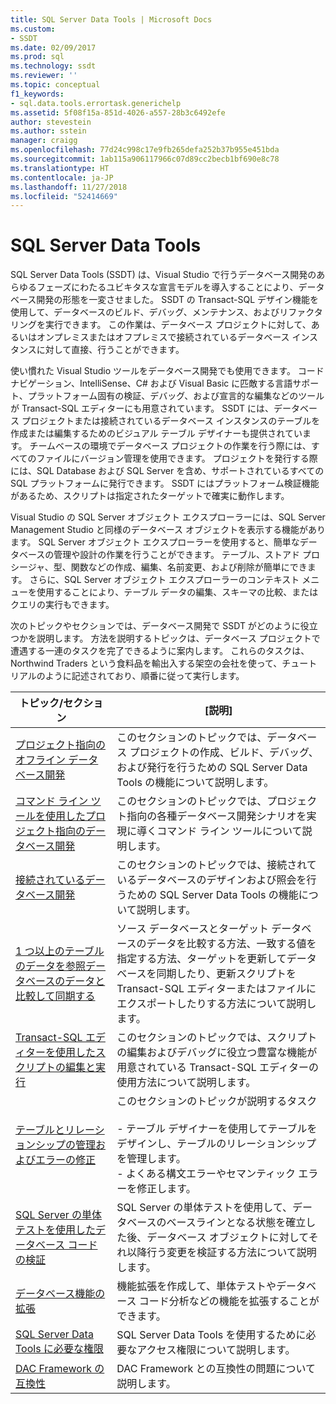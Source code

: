 ```yaml
---
title: SQL Server Data Tools | Microsoft Docs
ms.custom:
- SSDT
ms.date: 02/09/2017
ms.prod: sql
ms.technology: ssdt
ms.reviewer: ''
ms.topic: conceptual
f1_keywords:
- sql.data.tools.errortask.generichelp
ms.assetid: 5f08f15a-851d-4026-a557-28b3c6492efe
author: stevestein
ms.author: sstein
manager: craigg
ms.openlocfilehash: 77d24c998c17e9fb265defa252b37b955e451bda
ms.sourcegitcommit: 1ab115a906117966c07d89cc2becb1bf690e8c78
ms.translationtype: HT
ms.contentlocale: ja-JP
ms.lasthandoff: 11/27/2018
ms.locfileid: "52414669"
---
```

# <a name="sql-server-data-tools"></a>SQL Server Data Tools
SQL Server Data Tools (SSDT) は、Visual Studio で行うデータベース開発のあらゆるフェーズにわたるユビキタスな宣言モデルを導入することにより、データベース開発の形態を一変させました。 SSDT の Transact\-SQL デザイン機能を使用して、データベースのビルド、デバッグ、メンテナンス、およびリファクタリングを実行できます。 この作業は、データベース プロジェクトに対して、あるいはオンプレミスまたはオフプレミスで接続されているデータベース インスタンスに対して直接、行うことができます。  
  
使い慣れた Visual Studio ツールをデータベース開発でも使用できます。 コード ナビゲーション、IntelliSense、C# および Visual Basic に匹敵する言語サポート、プラットフォーム固有の検証、デバッグ、および宣言的な編集などのツールが Transact\-SQL エディターにも用意されています。 SSDT には、データベース プロジェクトまたは接続されているデータベース インスタンスのテーブルを作成または編集するためのビジュアル テーブル デザイナーも提供されています。 チームベースの環境でデータベース プロジェクトの作業を行う際には、すべてのファイルにバージョン管理を使用できます。 プロジェクトを発行する際には、SQL Database および SQL Server を含め、サポートされているすべての SQL プラットフォームに発行できます。 SSDT にはプラットフォーム検証機能があるため、スクリプトは指定されたターゲットで確実に動作します。  
  
Visual Studio の SQL Server オブジェクト エクスプローラーには、SQL Server Management Studio と同様のデータベース オブジェクトを表示する機能があります。 SQL Server オブジェクト エクスプローラーを使用すると、簡単なデータベースの管理や設計の作業を行うことができます。 テーブル、ストアド プロシージャ、型、関数などの作成、編集、名前変更、および削除が簡単にできます。 さらに、SQL Server オブジェクト エクスプローラーのコンテキスト メニューを使用することにより、テーブル データの編集、スキーマの比較、またはクエリの実行もできます。  
  
次のトピックやセクションでは、データベース開発で SSDT がどのように役立つかを説明します。 方法を説明するトピックは、データベース プロジェクトで遭遇する一連のタスクを完了できるように案内します。 これらのタスクは、Northwind Traders という食料品を輸出入する架空の会社を使って、チュートリアルのように記述されており、順番に従って実行します。  
  
|トピック/セクション|[説明]|  
|-------------------|---------------|  
|[プロジェクト指向のオフライン データベース開発](../ssdt/project-oriented-offline-database-development.md)|このセクションのトピックでは、データベース プロジェクトの作成、ビルド、デバッグ、および発行を行うための SQL Server Data Tools の機能について説明します。|  
|[コマンド ライン ツールを使用したプロジェクト指向のデータベース開発](../ssdt/project-oriented-database-development-using-command-line-tools.md)|このセクションのトピックでは、プロジェクト指向の各種データベース開発シナリオを実現に導くコマンド ライン ツールについて説明します。|  
|[接続されているデータベース開発](../ssdt/connected-database-development.md)|このセクションのトピックでは、接続されているデータベースのデザインおよび照会を行うための SQL Server Data Tools の機能について説明します。|  
|[1 つ以上のテーブルのデータを参照データベースのデータと比較して同期する](../ssdt/compare-and-synchronize-data-in-tables-with-data-in-reference-database.md)|ソース データベースとターゲット データベースのデータを比較する方法、一致する値を指定する方法、ターゲットを更新してデータベースを同期したり、更新スクリプトを Transact\-SQL エディターまたはファイルにエクスポートしたりする方法について説明します。|  
|[Transact-SQL エディターを使用したスクリプトの編集と実行](../ssdt/use-transact-sql-editor-to-edit-and-execute-scripts.md)|このセクションのトピックでは、スクリプトの編集およびデバッグに役立つ豊富な機能が用意されている Transact\-SQL エディターの使用方法について説明します。|  
|[テーブルとリレーションシップの管理およびエラーの修正](../ssdt/manage-tables-relationships-and-fix-errors.md)|このセクションのトピックが説明するタスク<br /><br />-   テーブル デザイナーを使用してテーブルをデザインし、テーブルのリレーションシップを管理します。<br />-   よくある構文エラーやセマンティック エラーを修正します。|  
|[SQL Server の単体テストを使用したデータベース コードの検証](../ssdt/verifying-database-code-by-using-sql-server-unit-tests.md)|SQL Server の単体テストを使用して、データベースのベースラインとなる状態を確立した後、データベース オブジェクトに対してそれ以降行う変更を検証する方法について説明します。|  
|[データベース機能の拡張](../ssdt/extending-the-database-features.md)|機能拡張を作成して、単体テストやデータベース コード分析などの機能を拡張することができます。|  
|[SQL Server Data Tools に必要な権限](../ssdt/required-permissions-for-sql-server-data-tools.md)|SQL Server Data Tools を使用するために必要なアクセス権限について説明します。|  
|[DAC Framework の互換性](../ssdt/dac-framework-compatibility.md)|DAC Framework との互換性の問題について説明します。|  
  

  
